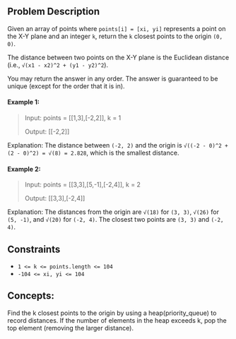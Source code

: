## Problem Description

Given an array of points where `points[i] = [xi, yi]` represents a point on the X-Y plane and an integer `k`, return the `k` closest points to the origin `(0, 0)`.

The distance between two points on the X-Y plane is the Euclidean distance (i.e., `√(x1 - x2)^2 + (y1 - y2)^2`).

You may return the answer in any order. The answer is guaranteed to be unique (except for the order that it is in).

#### Example 1:
> Input: points = [[1,3],[-2,2]], k = 1
>
> Output: [[-2,2]]

Explanation: The distance between `(-2, 2)` and the origin is `√((-2 - 0)^2 + (2 - 0)^2) = √(8) = 2.828`, which is the smallest distance.

#### Example 2:
> Input: points = [[3,3],[5,-1],[-2,4]], k = 2
>
> Output: [[3,3],[-2,4]]

Explanation: The distances from the origin are `√(18)` for `(3, 3)`, `√(26)` for `(5, -1)`, and `√(20)` for `(-2, 4)`. The closest two points are `(3, 3)` and `(-2, 4)`.

## Constraints

- `1 <= k <= points.length <= 104`
- `-104 <= xi, yi <= 104`

## Concepts:
Find the k closest points to the origin by using a heap(priority_queue) to record distances. If the number of elements in the heap exceeds k, pop the top element (removing the larger distance).
